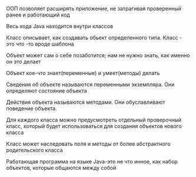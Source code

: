 ООП позволяет расширять приложение, 
не затрагивая проверенный ранее
и работающий код

Весь кода Java находится внутри классов

Класс описывает, как создавать обьект
определенного типа. Класс - это что -то
вроде шаблона

Объект может сам о себе позаботится; нам не 
нужно знать, как именно он это делает

Объект кое-что знает(переменные) и 
умеет(методы) делать

Сведения об объекте называются переменными
экземпляра. Они определяют состояние объекта

Действия объекта называются методами.
Они обуславливают поведение объекта.

Для каждого класса можно предусмотреть
отдельный проверочный класс, который 
будет использоваться для создания 
объектов нового класса

Класс может наследовать поля и методы
от более абстрактного родительского класса

Работающая программа на языке Java-это
не что инное, как набор объектов, которые
общаются между собой